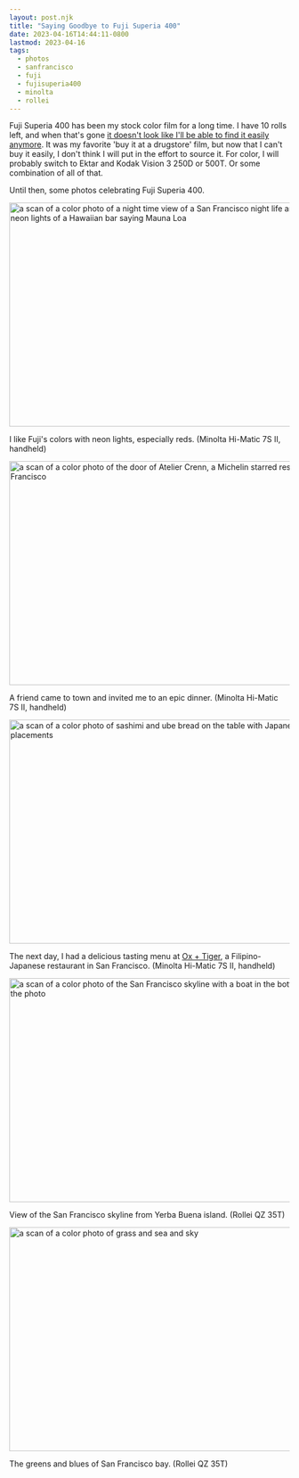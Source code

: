 ```yaml
---
layout: post.njk
title: "Saying Goodbye to Fuji Superia 400"
date: 2023-04-16T14:44:11-0800
lastmod: 2023-04-16
tags:
  - photos
  - sanfrancisco
  - fuji
  - fujisuperia400
  - minolta
  - rollei
---
```

Fuji Superia 400 has been my stock color film for a long time. I have 10 rolls left, and when that's gone [it doesn't look like I'll be able to find it easily anymore](https://petapixel.com/2023/04/10/new-fujifilm-400-color-negative-film-probably-replaces-superia-x-tra-400/). It was my favorite 'buy it at a drugstore' film, but now that I can't buy it easily, I don't think I will put in the effort to source it. For color, I will probably switch to Ektar and Kodak Vision 3 250D or 500T. Or some combination of all of that.

Until then, some photos celebrating Fuji Superia 400.

<img src="/img/cc3f445ec2.jpg" width="600" height="402" alt="a scan of a color photo of a night time view of a San Francisco night life area with the neon lights of a Hawaiian bar saying Mauna Loa" />

I like Fuji's colors with neon lights, especially reds. (Minolta Hi-Matic 7S II, handheld)

<img src="/img/6d55bcce5c.jpg" width="600" height="402" alt="a scan of a color photo of the door of Atelier Crenn, a Michelin starred restaurant in San Francisco" />

A friend came to town and invited me to an epic dinner. (Minolta Hi-Matic 7S II, handheld)

<img src="/img/4e63ddf548.jpg" width="600" height="402" alt="a scan of a color photo of sashimi and ube bread on the table with Japanese mat and placements" />

The next day, I had a delicious tasting menu at [Ox + Tiger](https://oxandtiger.co), a Filipino-Japanese restaurant in San Francisco. (Minolta Hi-Matic 7S II, handheld)

<img src="/img/7aa9462960.jpg" width="600" height="402" alt="a scan of a color photo of the San Francisco skyline with a boat in the bottom right of the photo" />

View of the San Francisco skyline from Yerba Buena island. (Rollei QZ 35T)

<img src="/img/d544159b67.jpg" width="600" height="402" alt="a scan of a color photo of grass and sea and sky" />

The greens and blues of San Francisco bay. (Rollei QZ 35T)

